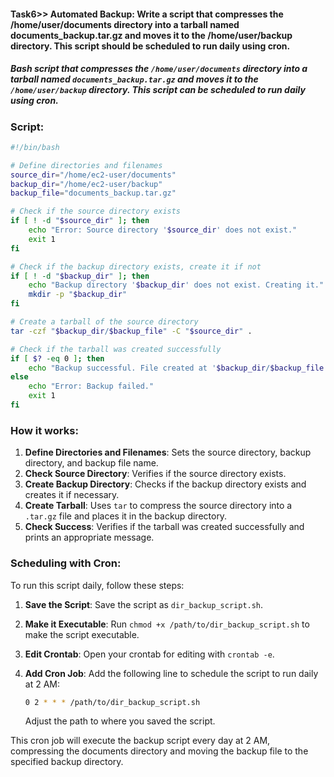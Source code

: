 #### Task6>> Automated Backup: Write a script that compresses the /home/user/documents directory into a tarball named documents_backup.tar.gz and moves it to the /home/user/backup directory. This script should be scheduled to run daily using cron.

##### Bash script that compresses the `/home/user/documents` directory into a tarball named `documents_backup.tar.gz` and moves it to the `/home/user/backup` directory. This script can be scheduled to run daily using cron.

### Script:

```bash
#!/bin/bash

# Define directories and filenames
source_dir="/home/ec2-user/documents"
backup_dir="/home/ec2-user/backup"
backup_file="documents_backup.tar.gz"

# Check if the source directory exists
if [ ! -d "$source_dir" ]; then
    echo "Error: Source directory '$source_dir' does not exist."
    exit 1
fi

# Check if the backup directory exists, create it if not
if [ ! -d "$backup_dir" ]; then
    echo "Backup directory '$backup_dir' does not exist. Creating it."
    mkdir -p "$backup_dir"
fi

# Create a tarball of the source directory
tar -czf "$backup_dir/$backup_file" -C "$source_dir" .

# Check if the tarball was created successfully
if [ $? -eq 0 ]; then
    echo "Backup successful. File created at '$backup_dir/$backup_file'."
else
    echo "Error: Backup failed."
    exit 1
fi
```

### How it works:
1. **Define Directories and Filenames**: Sets the source directory, backup directory, and backup file name.
2. **Check Source Directory**: Verifies if the source directory exists.
3. **Create Backup Directory**: Checks if the backup directory exists and creates it if necessary.
4. **Create Tarball**: Uses `tar` to compress the source directory into a `.tar.gz` file and places it in the backup directory.
5. **Check Success**: Verifies if the tarball was created successfully and prints an appropriate message.

### Scheduling with Cron:
To run this script daily, follow these steps:

1. **Save the Script**: Save the script as `dir_backup_script.sh`.
2. **Make it Executable**: Run `chmod +x /path/to/dir_backup_script.sh` to make the script executable.
3. **Edit Crontab**: Open your crontab for editing with `crontab -e`.
4. **Add Cron Job**: Add the following line to schedule the script to run daily at 2 AM:

    ```bash
    0 2 * * * /path/to/dir_backup_script.sh
    ```

    Adjust the path to where you saved the script.

This cron job will execute the backup script every day at 2 AM, compressing the documents directory and moving the backup file to the specified backup directory.

